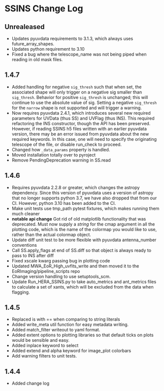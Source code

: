 # SSINS Change Log

## Unrealeased
- Updates pyuvdata requirements to 3.1.3, which always uses future_array_shapes.
- Updates python requirement to 3.10
- Fixed a bug where the telescope_name was not being piped when reading in old mask files.

## 1.4.7
- Added handling for negative `sig_thresh` such that when set, the associated shape will only trigger
on a negative sig smaller than `sig_thresh`. Behavior for positive `sig_thresh` is unchanged;
this will continue to use the absolute value of sig. Setting a negative `sig_thresh` for the
`narrow` shape is not supported and will trigger a warning.
- Now requires pyuvdata 2.4.1, which introduces several new required parameters for 
UVData (thus SS) and UVFlag (thus INS). This required refactoring the INS constructor,
though the API has been preserved. However, if reading SSINS h5 files written with an earlier 
pyuvdata version, there may be an error issued from pyuvdata about the new required keywords.
In this case, one will need to specify the originating telescope of the file, or disable run_check to proceed.
- Changed how `_data_params` property is handled.
- Moved installation totally over to pyroject
- Remove PendingDeprecation warning in SS.read



## 1.4.6
- Requires pyuvdata 2.2.8 or greater, which changes the astropy dependency. Since
this version of pyuvdata uses a version of astropy that no longer supports python 3.7,
we have also dropped that from our CI. However, python 3.10 has been added to the CI.
- Make unit tests use tmp_path pytest fixtures, which makes running them much cleaner
- **notable api change** Got rid of old matplotlib functionality that was deprecated.
Must now supply a _string_ for the cmap argument in all the plotting code,
which is the name of the colormap you would like to use, rather than the actual colormap object.
- Update diff unit test to be more flexible with pyuvdata antenna_number conventions
- Call SS.apply_flags at end of SS.diff so that object is always ready to pass
to INS after diff
- Fixed xscale kwarg passing bug in plotting code
- Updated MWA_EoR_High_uvfits_write and then moved it to the EoRImaging/pipeline_scripts repo
- Change version handling to use setuptools_scm.
- Update Run_HERA_SSINS.py to take auto_metrics and ant_metrics files to calculate
a set of xants, which will be excluded from the data when flagging.


## 1.4.5
- Replaced is with == when comparing to string literals
- Added write_meta util function for easy metadata writing.
- Added match_filter writeout to yaml format.
- Added extent options to plotting libraries so that default ticks on plots would
  be sensible and easy.
- Added inplace keyword to select
- Added extend and alpha keyword for image_plot colorbars
- Add warning filters to unit tests.

## 1.4.4

- Added change log

